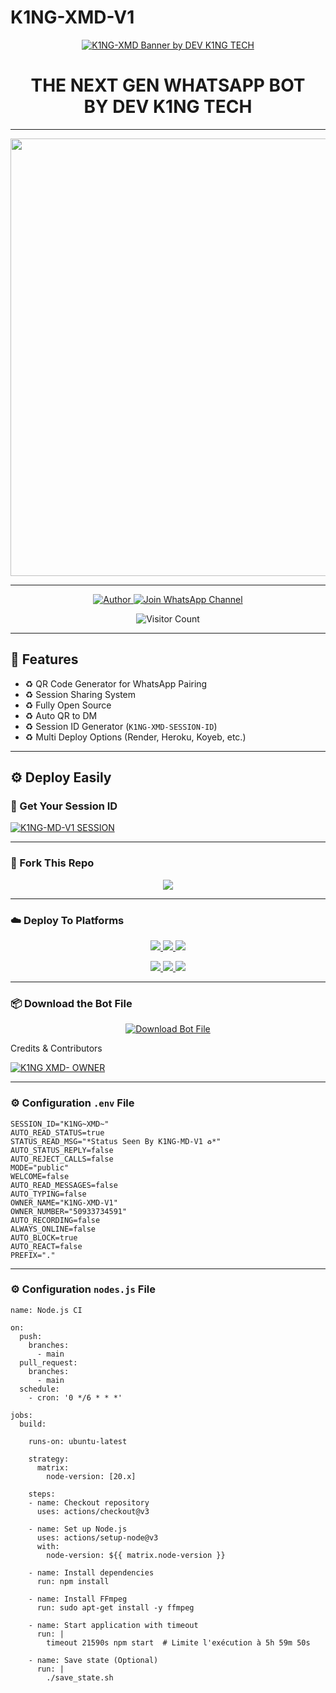 # K1NG-XMD-V1


<p align="center">
  <a href="https://readme-typing-svg.demolab.com/">
    <img src="https://readme-typing-svg.demolab.com?font=Black+Ops+One&size=80&pause=1000&color=459BF7FF&center=true&vCenter=true&width=1000&height=200&lines=K1NG-XMD-V1;VERSION+2025;BY+DEV+K1NG+TECH" 
         alt="K1NG-XMD Banner by DEV K1NG TECH" />
  </a>
</p>

<h1 align="center">THE NEXT GEN WHATSAPP BOT <br>BY DEV K1NG TECH</h1>

---

<p align="center">
  <img src="https://files.catbox.moe/6fdcy3.jpg" width="700"/>
</p>

---

<p align="center">
  <a href="https://github.com/K1NGXMD">
    <img title="Author" src="https://img.shields.io/badge/Author-DEV%20K1NGTECH-ff004d?style=for-the-badge&logo=github&logoColor=white" />
  </a>
  <a href="https://whatsapp.com/channel/0029VbB1ik6JJhzOJmJQI33d">
    <img title="Join WhatsApp Channel" src="https://img.shields.io/badge/Join-WhatsApp%20Channel-25D366?style=for-the-badge&logo=whatsapp&logoColor=white" />
  </a>
</p>

<p align="center">
  <img src="https://profile-counter.glitch.me/K1NG-XMD-V1/count.svg" alt="Visitor Count" />
</p>

---

## 👻 Features

- ♻️ QR Code Generator for WhatsApp Pairing  
- ♻️ Session Sharing System  
- ♻️ Fully Open Source  
- ♻️ Auto QR to DM  
- ♻️ Session ID Generator (`K1NG-XMD-SESSION-ID`)  
- ♻️ Multi Deploy Options (Render, Heroku, Koyeb, etc.)

---

## ⚙️ Deploy Easily

### 🔑 Get Your Session ID
[![K1NG-MD-V1 SESSION](https://img.shields.io/badge/HAIKO%20-MD%20SESSION-25D366?style=for-the-badge&logo=whatsapp&logoColor=white)](https://k1ng-boy-session.onrender.com)

---

### 🚀 Fork This Repo

<p align="center">
  <a href="https://github.com/kingtech12/K1NG-XMD/fork">
    <img src="https://img.shields.io/badge/Fork%20This-Repository-8A2BE2?style=for-the-badge&logo=github&logoColor=white" />
  </a>
</p>

---

### ☁️ Deploy To Platforms

<p align="center">
  <a href="https://github.com/K1NGXMD/K1NG-XMD-V1">
    <img src="https://img.shields.io/badge/Deploy%20To%20Replit-FFA500?style=for-the-badge&logo=replit&logoColor=white" />
  </a>
  <a href="https://railway.app/new/template?template=https://github.com/K1NGXMD/K1NG-XMD-V1">
    <img src="https://img.shields.io/badge/Deploy%20To%20Railway-8B5CF6?style=for-the-badge&logo=railway&logoColor=white" />
  </a>
  <a href="https://render.com/">
    <img src="https://img.shields.io/badge/Deploy%20To%20Render-06B6D4?style=for-the-badge&logo=render&logoColor=white" />
  </a>
</p>

<p align="center">
  <a href="https://dashboard.heroku.com/new?template=https://github.com/K1NGXMD/K1NG-XMD-V1/tree/main">
    <img src="https://img.shields.io/badge/Deploy-Heroku-FF004D?style=for-the-badge&logo=heroku&logoColor=white" />
  </a>
  <a href="https://host.talkdrove.com/share-bot/82">
    <img src="https://img.shields.io/badge/Deploy-TaikDrove-6971FF?style=for-the-badge&logo=google-cloud&logoColor=white" />
  </a>
  <a href="https://app.koyeb.com/services/deploy?type=git&repository=K1NGXMD/K1NG-XMD-V1&ports=3000">
    <img src="https://img.shields.io/badge/Deploy-Koyeb-FF009D?style=for-the-badge&logo=koyeb&logoColor=white" />
  </a>
</p>

---

### 📦 Download the Bot File

<p align="center">
  <a href="https://github.com/K1NGXMD/K1NG-XMD-V1/archive/refs/heads/main.zip">
    <img src="https://img.shields.io/badge/Download%20Bot-file-FF009D?style=for-the-badge&logo=github&logoColor=white" alt="Download Bot File" />
  </a>
</p>

Credits & Contributors

> <a href="https://github.com/K1NGXMD">
  <img alt="K1NG XMD- OWNER" src="https://img.shields.io/badge/OWNER-DEV%20K1NG-FF0000?style=for-the-badge&logo=github" />
</a>  

 

---

### ⚙️ Configuration `.env` File

```env
SESSION_ID="K1NG~XMD~"
AUTO_READ_STATUS=true
STATUS_READ_MSG="*Status Seen By K1NG-MD-V1 ♻️*"
AUTO_STATUS_REPLY=false
AUTO_REJECT_CALLS=false
MODE="public"
WELCOME=false
AUTO_READ_MESSAGES=false
AUTO_TYPING=false
OWNER_NAME="K1NG-XMD-V1"
OWNER_NUMBER="50933734591"
AUTO_RECORDING=false
ALWAYS_ONLINE=false
AUTO_BLOCK=true
AUTO_REACT=false
PREFIX="."
```

---

### ⚙️ Configuration `nodes.js` File

```
name: Node.js CI

on:
  push:
    branches:
      - main
  pull_request:
    branches:
      - main
  schedule:
    - cron: '0 */6 * * *'  

jobs:
  build:

    runs-on: ubuntu-latest

    strategy:
      matrix:
        node-version: [20.x]

    steps:
    - name: Checkout repository
      uses: actions/checkout@v3

    - name: Set up Node.js
      uses: actions/setup-node@v3
      with:
        node-version: ${{ matrix.node-version }}

    - name: Install dependencies
      run: npm install

    - name: Install FFmpeg
      run: sudo apt-get install -y ffmpeg

    - name: Start application with timeout
      run: |
        timeout 21590s npm start  # Limite l'exécution à 5h 59m 50s

    - name: Save state (Optional)
      run: |
        ./save_state.sh
```
